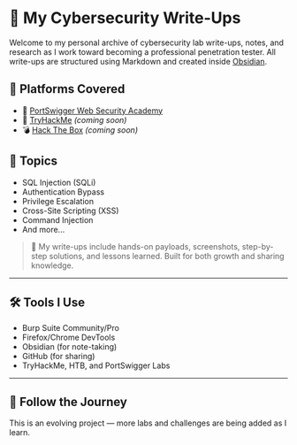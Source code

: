 # 🧠 My Cybersecurity Write-Ups

Welcome to my personal archive of cybersecurity lab write-ups, notes, and research as I work toward becoming a professional penetration tester. All write-ups are structured using Markdown and created inside [Obsidian](https://obsidian.md).

## 🧪 Platforms Covered

- 🔐 [PortSwigger Web Security Academy](./Potswigger/)
- 🧠 [TryHackMe](./TryHackMe/) *(coming soon)*
- 💣 [Hack The Box](./HTB/) *(coming soon)*

## 🧠 Topics

- SQL Injection (SQLi)
- Authentication Bypass
- Privilege Escalation
- Cross-Site Scripting (XSS)
- Command Injection
- And more...

>📌 My write-ups include hands-on payloads, screenshots, step-by-step solutions, and lessons learned. Built for both growth and sharing knowledge.

---

## 🛠️ Tools I Use

- Burp Suite Community/Pro
- Firefox/Chrome DevTools
- Obsidian (for note-taking)
- GitHub (for sharing)
- TryHackMe, HTB, and PortSwigger Labs

---

## 🚀 Follow the Journey

This is an evolving project — more labs and challenges are being added as I learn.
